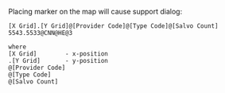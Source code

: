 Placing marker on the map will cause support dialog:

	[X Grid].[Y Grid]@[Provider Code]@[Type Code]@[Salvo Count]
	5543.5533@CNN@HE@3
	
	where
	[X Grid]		- x-position
	.[Y Grid]		- y-position
	@[Provider Code]	
	@[Type Code]
	@[Salvo Count]
